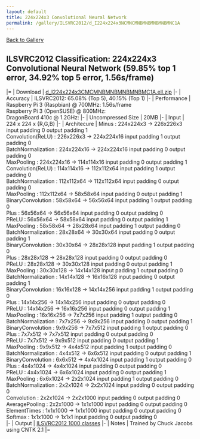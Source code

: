 ```yaml
---
layout: default
title: 224x224x3 Convolutional Neural Network
permalink: /gallery/ILSVRC2012/d_I224x224x3NCMNCMNBMNBMNBMNBMNC1A
---
```


[Back to Gallery](/ELL/gallery)

## ILSVRC2012 Classification: 224x224x3 Convolutional Neural Network (59.85% top 1 error, 34.92% top 5 error, 1.56s/frame)

|=
| Download | [d_I224x224x3CMCMNBMNBMNBMNBMC1A.ell.zip](https://github.com/Microsoft/ELL-models/raw/master/models/ILSVRC2012/d_I224x224x3CMCMNBMNBMNBMNBMC1A/d_I224x224x3CMCMNBMNBMNBMNBMC1A.ell.zip)
|-
| Accuracy | ILSVRC2012: 65.08% (Top 5), 40.15% (Top 1) 
|-
| Performance | Raspberry Pi 3 (Raspbian) @ 700MHz: 1.56s/frame<br>Raspberry Pi 3 (OpenSUSE) @ 800MHz: <br>DragonBoard 410c @ 1.2GHz:
|-
| Uncompressed Size | 20MB
|-
| Input | 224 x 224 x {R,G,B}
|-
| Architecure | Minus :  224x224x3  ->  226x226x3  input padding 0  output padding 1<br>Convolution(ReLU) :  226x226x3  ->  224x224x16  input padding 1  output padding 0<br>BatchNormalization :  224x224x16  ->  224x224x16  input padding 0  output padding 0<br>MaxPooling :  224x224x16  ->  114x114x16  input padding 0  output padding 1<br>Convolution(ReLU) :  114x114x16  ->  112x112x64  input padding 1  output padding 0<br>BatchNormalization :  112x112x64  ->  112x112x64  input padding 0  output padding 0<br>MaxPooling :  112x112x64  ->  58x58x64  input padding 0  output padding 1<br>BinaryConvolution :  58x58x64  ->  56x56x64  input padding 1  output padding 0<br>Plus :  56x56x64  ->  56x56x64  input padding 0  output padding 0<br>PReLU :  56x56x64  ->  58x58x64  input padding 0  output padding 1<br>MaxPooling :  58x58x64  ->  28x28x64  input padding 1  output padding 0<br>BatchNormalization :  28x28x64  ->  30x30x64  input padding 0  output padding 1<br>BinaryConvolution :  30x30x64  ->  28x28x128  input padding 1  output padding 0<br>Plus :  28x28x128  ->  28x28x128  input padding 0  output padding 0<br>PReLU :  28x28x128  ->  30x30x128  input padding 0  output padding 1<br>MaxPooling :  30x30x128  ->  14x14x128  input padding 1  output padding 0<br>BatchNormalization :  14x14x128  ->  16x16x128  input padding 0  output padding 1<br>BinaryConvolution :  16x16x128  ->  14x14x256  input padding 1  output padding 0<br>Plus :  14x14x256  ->  14x14x256  input padding 0  output padding 0<br>PReLU :  14x14x256  ->  16x16x256  input padding 0  output padding 1<br>MaxPooling :  16x16x256  ->  7x7x256  input padding 1  output padding 0<br>BatchNormalization :  7x7x256  ->  9x9x256  input padding 0  output padding 1<br>BinaryConvolution :  9x9x256  ->  7x7x512  input padding 1  output padding 0<br>Plus :  7x7x512  ->  7x7x512  input padding 0  output padding 0<br>PReLU :  7x7x512  ->  9x9x512  input padding 0  output padding 1<br>MaxPooling :  9x9x512  ->  4x4x512  input padding 1  output padding 0<br>BatchNormalization :  4x4x512  ->  6x6x512  input padding 0  output padding 1<br>BinaryConvolution :  6x6x512  ->  4x4x1024  input padding 1  output padding 0<br>Plus :  4x4x1024  ->  4x4x1024  input padding 0  output padding 0<br>PReLU :  4x4x1024  ->  6x6x1024  input padding 0  output padding 1<br>MaxPooling :  6x6x1024  ->  2x2x1024  input padding 1  output padding 0<br>BatchNormalization :  2x2x1024  ->  2x2x1024  input padding 0  output padding 0<br>Convolution :  2x2x1024  ->  2x2x1000  input padding 0  output padding 0<br>AveragePooling :  2x2x1000  ->  1x1x1000  input padding 0  output padding 0<br>ElementTimes :  1x1x1000  ->  1x1x1000  input padding 0  output padding 0<br>Softmax :  1x1x1000  ->  1x1x1  input padding 0  output padding 0<br>
|-
| Output | [ILSVRC2012 1000 classes](https://github.com/Microsoft/ELL-models/raw/master/models/ILSVRC2012/ImageNetLabels.txt)
|-
| Notes | Trained by Chuck Jacobs using CNTK 2.1
|=
